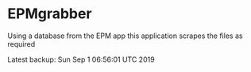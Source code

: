# EPMgrabber
Using a database from the EPM app this application scrapes the files as required


Latest backup: Sun Sep 1 06:56:01 UTC 2019
